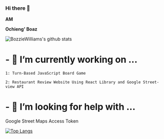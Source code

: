### Hi there 👋

**AM**

**Ochieng' Boaz**
<!---is a ✨ _special_ ✨ repository because its `README.md` (this file) appears on your GitHub profile.!----->


<!---Here are some ideas to get you started:!----->

<!---[![BozzieWilliams's github stats](https://github-readme-stats.vercel.app/api?username=BozzieWilliams)](https://github.com/BozzieWilliams/github-readme-stats)!---->
![BozzieWilliams's github stats](https://github-readme-stats.vercel.app/api?username=BozzieWilliams&count_private=true&show_icons=true&theme=radical)

# - 🔭 I’m currently working on ...

    1: Turn-Based JavaScript Board Game
    
    2: Restaurant Review Website Using React Library and Google Street-view API
    
<!------ 🌱 I’m currently learning ...
- 👯 I’m looking to collaborate on ...!------->
# - 🤔 I’m looking for help with ...

Google Street Maps Access Token
<!------ 💬 Ask me about ...
- 📫 How to reach me: ...
- 😄 Pronouns: ...
- ⚡ Fun fact: ... !--------->

[![Top Langs](https://github-readme-stats.vercel.app/api/top-langs/?username=BozzieWilliams)](https://github.com/BozzieWilliams/github-readme-stats)



